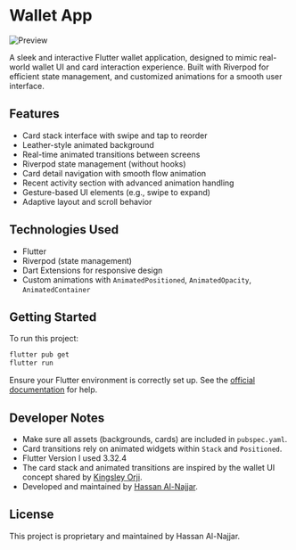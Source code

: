 # Wallet App

![Preview](./wallet_app.gif)

A sleek and interactive Flutter wallet application, designed to mimic real-world wallet UI and card interaction experience. Built with Riverpod for efficient state management, and customized animations for a smooth user interface.

## Features

- Card stack interface with swipe and tap to reorder
- Leather-style animated background
- Real-time animated transitions between screens
- Riverpod state management (without hooks)
- Card detail navigation with smooth flow animation
- Recent activity section with advanced animation handling
- Gesture-based UI elements (e.g., swipe to expand)
- Adaptive layout and scroll behavior

## Technologies Used

- Flutter
- Riverpod (state management)
- Dart Extensions for responsive design
- Custom animations with `AnimatedPositioned`, `AnimatedOpacity`, `AnimatedContainer`

## Getting Started

To run this project:

```bash
flutter pub get
flutter run
```

Ensure your Flutter environment is correctly set up. See the [official documentation](https://docs.flutter.dev/get-started/install) for help.

## Developer Notes

- Make sure all assets (backgrounds, cards) are included in `pubspec.yaml`.
- Card transitions rely on animated widgets within `Stack` and `Positioned`.
- Flutter Version I used 3.32.4
- The card stack and animated transitions are inspired by the wallet UI concept shared by [Kingsley Orji](https://www.linkedin.com/in/kingsleyorji/).
- Developed and maintained by [Hassan Al-Najjar](https://www.linkedin.com/in/hassanannajjar/).

## License

This project is proprietary and maintained by Hassan Al-Najjar.

